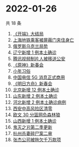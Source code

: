 # 2022-01-26

共 18 条

<!-- BEGIN -->
<!-- 最后更新时间 Wed Jan 26 2022 08:52:52 GMT+0800 (China Standard Time) -->

1. [《开端》大结局](https://www.zhihu.com/search?q=开端大结局)
1. [上海地铁乘客被屏蔽门夹住身亡](https://www.zhihu.com/search?q=上海地铁)
1. [俄罗斯乌克兰局势](https://www.zhihu.com/search?q=俄罗斯乌克兰)
1. [辽宁新增 1 例本土确诊](https://www.zhihu.com/search?q=辽宁新增)
1. [腾讯视频制片人被移送公安](https://www.zhihu.com/search?q=腾讯视频制片人)
1. [《原神》新春会](https://www.zhihu.com/search?q=原神)
1. [小年习俗](https://www.zhihu.com/search?q=小年)
1. [中国电信 5G 消息正式商用](https://www.zhihu.com/search?q=中国电信5g)
1. [《明日方舟》新春会](https://www.zhihu.com/search?q=明日方舟)
1. [北京新增 12 例本土确诊](https://www.zhihu.com/search?q=北京新增)
1. [山东新增 2 例本土确诊](https://www.zhihu.com/search?q=山东新增)
1. [河北新增 2 例本土确诊病例](https://www.zhihu.com/search?q=河北新增)
1. [西安中高风险区清零](https://www.zhihu.com/search?q=西安清零)
1. [欧文 30 分篮网负森林狼](https://www.zhihu.com/search?q=篮网)
1. [山西新增 1 例本土确诊](https://www.zhihu.com/search?q=山西新增)
1. [鬼灭之刃第二季更新](https://www.zhihu.com/search?q=鬼灭之刃)
1. [杭州杀妻碎尸案二审](https://www.zhihu.com/search?q=杭州杀妻碎尸案)
1. [张杰公司被拖欠千万款项](https://www.zhihu.com/search?q=张杰公司)

<!-- END -->
